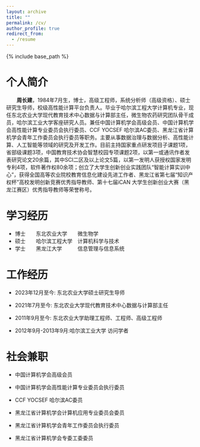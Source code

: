 ```yaml
---
layout: archive
title: ""
permalink: /cv/
author_profile: true
redirect_from:
  - /resume
---
```


{% include base_path %}

个人简介
======
&emsp;&emsp;**周长建**，1984年7月生，博士，高级工程师，系统分析师（高级资格）、硕士研究生导师，校级高性能计算平台负责人。毕业于哈尔滨工程大学计算机专业，现任东北农业大学现代教育技术中心数据与计算部主任，微生物农药研究团队骨干成员，哈尔滨工业大学客座研究人员。兼任中国计算机学会高级会员、中国计算机学会高性能计算专业委员会执行委员、CCF YOCSEF 哈尔滨AC委员、黑龙江省计算机学会青年工作委员会执行委员等职务。主要从事数据治理与数据分析、高性能计算、人工智能等领域的研究及开发工作。目前主持国家重点研发项目子课题1项，省部级课题3项，中国教育技术协会智慧校园专项课题2项，以第一或通讯作者发表研究论文20余篇，其中SCI二区及以上论文5篇，以第一发明人获授权国家发明专利4项，软件著作权80余项；创立了大学生创新创业实践团队“智能计算实训中心”，获得全国高等农业院校教育信息化建设先进工作者、黑龙江省第七届“知识产权杯”高校发明创新竞赛优秀指导教师、第十七届iCAN 大学生创新创业大赛（黑龙江赛区）优秀指导教师等荣誉称号。

学习经历
======
* 博士&emsp;&emsp;东北农业大学&emsp;&emsp;微生物学
* 硕士&emsp;&emsp;哈尔滨工程大学&emsp;计算机科学与技术
* 学士&emsp;&emsp;黑龙江大学&emsp;&emsp;&emsp;信息管理与信息系统

工作经历
======
* 2023年12月至今: 东北农业大学硕士研究生导师

* 2021年7月至今: 东北农业大学现代教育技术中心数据与计算部主任

* 2011年9月至今: 东北农业大学助理工程师、工程师、高级工程师

* 2012年9月-2013年9月:哈尔滨工业大学 访问学者

社会兼职
======

* 中国计算机学会高级会员

* 中国计算机学会高性能计算专业委员会执行委员

* CCF YOCSEF 哈尔滨AC委员 

* 黑龙江省计算机学会计算机应用专业委员会委员

* 黑龙江省计算机学会青年工作委员会执行委员

* 黑龙江省计算机学会专委工委委员


